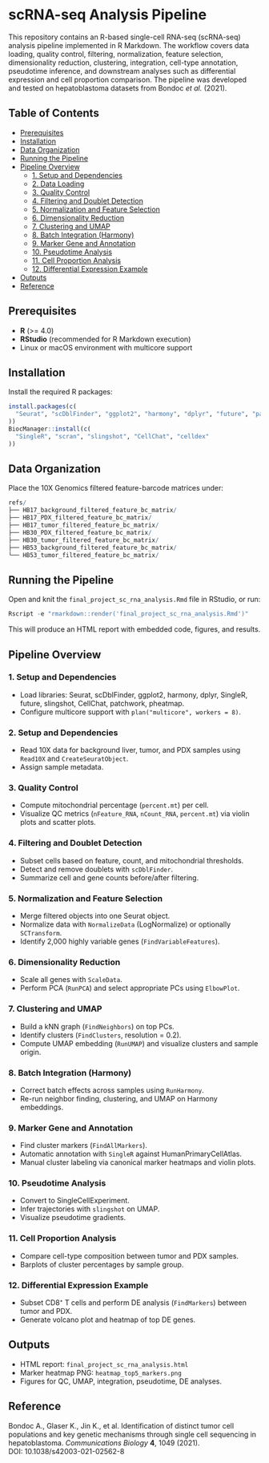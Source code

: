 # scRNA-seq Analysis Pipeline
This repository contains an R-based single-cell RNA-seq (scRNA-seq) analysis pipeline implemented in R Markdown. The workflow covers data loading, quality control, filtering, normalization, feature selection, dimensionality reduction, clustering, integration, cell-type annotation, pseudotime inference, and downstream analyses such as differential expression and cell proportion comparison. The pipeline was developed and tested on hepatoblastoma datasets from Bondoc *et al.* (2021).

## Table of Contents

- [Prerequisites](#prerequisites)  
- [Installation](#installation)  
- [Data Organization](#data-organization)  
- [Running the Pipeline](#running-the-pipeline)  
- [Pipeline Overview](#pipeline-overview)  
  - [1. Setup and Dependencies](#1-setup-and-dependencies)  
  - [2. Data Loading](#2-data-loading)  
  - [3. Quality Control](#3-quality-control)  
  - [4. Filtering and Doublet Detection](#4-filtering-and-doublet-detection)  
  - [5. Normalization and Feature Selection](#5-normalization-and-feature-selection)  
  - [6. Dimensionality Reduction](#6-dimensionality-reduction)  
  - [7. Clustering and UMAP](#7-clustering-and-umap)  
  - [8. Batch Integration (Harmony)](#8-batch-integration-harmony)  
  - [9. Marker Gene and Annotation](#9-marker-gene-and-annotation)  
  - [10. Pseudotime Analysis](#10-pseudotime-analysis)  
  - [11. Cell Proportion Analysis](#11-cell-proportion-analysis)  
  - [12. Differential Expression Example](#12-differential-expression-example)  
- [Outputs](#outputs)  
- [Reference](#reference)  

## Prerequisites

- **R** (>= 4.0)  
- **RStudio** (recommended for R Markdown execution)  
- Linux or macOS environment with multicore support  

## Installation

Install the required R packages:

```r
install.packages(c(
  "Seurat", "scDblFinder", "ggplot2", "harmony", "dplyr", "future", "patchwork", "pheatmap"
))
BiocManager::install(c(
  "SingleR", "scran", "slingshot", "CellChat", "celldex"
))
```

## Data Organization

Place the 10X Genomics filtered feature-barcode matrices under:

```r
refs/
├── HB17_background_filtered_feature_bc_matrix/
├── HB17_PDX_filtered_feature_bc_matrix/
├── HB17_tumor_filtered_feature_bc_matrix/
├── HB30_PDX_filtered_feature_bc_matrix/
├── HB30_tumor_filtered_feature_bc_matrix/
├── HB53_background_filtered_feature_bc_matrix/
└── HB53_tumor_filtered_feature_bc_matrix/
```

## Running the Pipeline

Open and knit the ```final_project_sc_rna_analysis.Rmd``` file in RStudio, or run:

```r
Rscript -e "rmarkdown::render('final_project_sc_rna_analysis.Rmd')"
```

This will produce an HTML report with embedded code, figures, and results.

## Pipeline Overview

### 1. Setup and Dependencies
- Load libraries: Seurat, scDblFinder, ggplot2, harmony, dplyr, SingleR, future, slingshot, CellChat, patchwork, pheatmap.
- Configure multicore support with ```plan("multicore", workers = 8)```.

### 2. Setup and Dependencies
- Read 10X data for background liver, tumor, and PDX samples using ```Read10X``` and ```CreateSeuratObject```.
- Assign sample metadata.

### 3. Quality Control
- Compute mitochondrial percentage (```percent.mt```) per cell.
- Visualize QC metrics (```nFeature_RNA```, ```nCount_RNA```, ```percent.mt```) via violin plots and scatter plots.

### 4. Filtering and Doublet Detection
- Subset cells based on feature, count, and mitochondrial thresholds.
- Detect and remove doublets with ```scDblFinder```.
- Summarize cell and gene counts before/after filtering.

### 5. Normalization and Feature Selection
- Merge filtered objects into one Seurat object.
- Normalize data with ```NormalizeData``` (LogNormalize) or optionally ```SCTransform```.
- Identify 2,000 highly variable genes (```FindVariableFeatures```).

### 6. Dimensionality Reduction
- Scale all genes with ```ScaleData```.
- Perform PCA (```RunPCA```) and select appropriate PCs using ```ElbowPlot```.

### 7. Clustering and UMAP
- Build a kNN graph (```FindNeighbors```) on top PCs.
- Identify clusters (```FindClusters```, resolution = 0.2).
- Compute UMAP embedding (```RunUMAP```) and visualize clusters and sample origin.

### 8. Batch Integration (Harmony)
- Correct batch effects across samples using ```RunHarmony```.
- Re-run neighbor finding, clustering, and UMAP on Harmony embeddings.

### 9. Marker Gene and Annotation
- Find cluster markers (```FindAllMarkers```).
- Automatic annotation with ```SingleR``` against HumanPrimaryCellAtlas.
- Manual cluster labeling via canonical marker heatmaps and violin plots.

### 10. Pseudotime Analysis
- Convert to SingleCellExperiment.
- Infer trajectories with ```slingshot``` on UMAP.
- Visualize pseudotime gradients.

### 11. Cell Proportion Analysis
- Compare cell-type composition between tumor and PDX samples.
- Barplots of cluster percentages by sample group.

### 12. Differential Expression Example
- Subset CD8⁺ T cells and perform DE analysis (```FindMarkers```) between tumor and PDX.
- Generate volcano plot and heatmap of top DE genes.

## Outputs
- HTML report: ```final_project_sc_rna_analysis.html```
- Marker heatmap PNG: ```heatmap_top5_markers.png```
- Figures for QC, UMAP, integration, pseudotime, DE analyses.

## Reference
Bondoc A., Glaser K., Jin K., et al. Identification of distinct tumor cell populations and key genetic mechanisms through single cell sequencing in hepatoblastoma. *Communications Biology* **4**, 1049 (2021). DOI: 10.1038/s42003-021-02562-8
